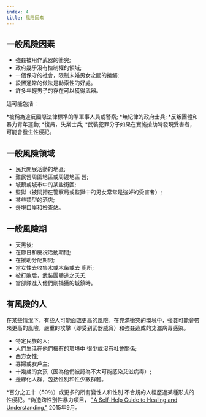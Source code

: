 ```yaml
---
index: 4
title: 風險因素
---
```

## 一般風險因素

*   強姦被用作武器的衝突;
*   政府幾乎沒有控制權的領域;
*   一個保守的社會，限制未婚男女之間的接觸;
*   設置通常的做法是勒索性的好處。
*  許多年輕男子的存在可以獲得武器。

這可能包括：

*被稱為違反國際法律標準的準軍事人員或警察; *無紀律的政府士兵; *反叛團體和暴力青年運動; *復員，失業士兵; *武裝犯罪分子如果在實施搶劫時發現受害者，可能會發生性侵犯。

## 一般風險領域

*   民兵開展活動的地區;
*   難民營周圍地區或周邊地區
營;
*   城鎮或城市中的某些街區;
*   監獄（被關押在警察局或監獄中的男女常常是強奸的受害者）;
*  某些類型的酒店;
*  邊境口岸和檢查站。

## 一般風險期

* 天黑後;
* 在節日和慶祝活動期間;
* 在援助分配期間;
* 當女性去收集水或木柴或去
廁所;
* 被打敗后，武裝團體逃之夭夭;
* 當部隊進入他們剛捕獲的城鎮時。

## 有風險的人

在某些情況下，有些人可能面臨更高的風險。在充滿衝突的環境中，強姦可能會帶來更高的風險，嚴重的攻擊（即受到武器威脅）和強姦造成的艾滋病毒感染。

*   特定民族的人;
*   人們生活在他們擁有的環境中
很少或沒有社會關係;
*   西方女性;
*   寡婦或女戶主;
*  十幾歲的女孩（因為他們被認為不太可能感染艾滋病毒）;
*  邊緣化人群，包括性別和性少數群體。

*百分之五十（50％）或更多的所有變性人和性別
不合規的人經歷過某種形式的
性侵犯。*偽造跨性別性暴力項目， ["A Self-Help Guide to Healing and Understanding,"](https://forge-forward.org/wp-content/docs/self-help-guide-to-healing-2015-FINAL.pdf) 2015年9月。